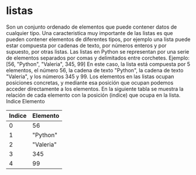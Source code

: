# listas
Son un conjunto ordenado de elementos que puede contener datos de cualquier tipo.
Una caracteristica muy importante de las listas es que pueden contener elementos de diferentes tipos, por ejemplo una lista puede estar compuesta por cadenas de texto, por números enteros y por supuesto, por otras listas.
Las listas en Python se representan por una serie de elementos separados por comas y delimitados entre corchetes.
Ejemplo: [56, "Python", "Valeria", 345, 99]
En este caso, la lista está compuesta por 5 elementos, el número 56, la cadena de texto "Python", la cadena de texto "Valeria", y los números 345 y 99.
Los elementos en las listas ocupan posiciones concretas, y mediante esa posición que ocupan podemos acceder directamente a los elementos.
En la siguiente tabla se muestra la relación de cada elemento con la posición (indice) que ocupa en la lista.
Indice	Elemento

|Indice|Elemento|
|------|--------|
|0|56|
|1|"Python"|
|2|"Valeria"|
|3|345|
|4|99|